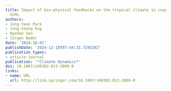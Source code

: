 ```yaml
---
title: Impact of bio-physical feedbacks on the tropical climate in coupled and uncoupled
  GCMs
authors:
- Jong-Yeon Park
- Jong-Seong Kug
- Hyodae Seo
- Jürgen Bader
date: '2014-10-01'
publishDate: '2024-12-18T07:44:33.729528Z'
publication_types:
- article-journal
publication: '*Climate Dynamics*'
doi: 10.1007/s00382-013-2009-0
links:
- name: URL
  url: http://link.springer.com/10.1007/s00382-013-2009-0
---
```


